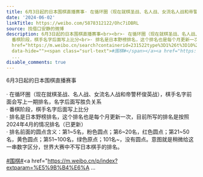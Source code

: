 ```yaml
---
title: 6月3日起的日本围棋直播赛事· 在循环圈（现在就棋圣战、名人战、女流名人战和帝警杯俊英战），棋手名字前面会写上一期排名，名字后面写胜负关系· 番棋阶段，棋...
date: '2024-06-02'
linkTitle: https://weibo.com/5878312122/Ohc7iDBRL
source: 找借口安静的微博
description: 6月3日起的日本围棋直播赛事<br><br>· 在循环圈（现在就棋圣战、名人战、女流名人战和帝警杯俊英战），棋手名字前面会写上一期排名，名字后面写胜负关系<br>·
  番棋阶段，棋手名字后面写上比分<br>· 排名是日本野榜排名，这个排名也是每个月更新一次，目前所写的排名是按照2024年4月的情况排名（已更新）<br>· 排名前面的圆点含义：第1~5名，粉色圆点；第6~20名，红色圆点；第21~50名，黄色圆点；第51~100名，绿色原点；101名~，没有圆点。意图就是稍微给这一串数字区分，世界大赛中不写日本棋手的排名。<br><br><a
  href="https://m.weibo.cn/search?containerid=231522type%3D1%26t%3D10%26q%3D%23%E5%9B%B4%E6%A3%8B%23&amp;isnewpage=1"
  data-hide=""><span class="surl-text">#围棋#</span></a><a href="https://m.weibo.cn/p/index?extparam=%E5%9B%B4%E6%A
  ...
disable_comments: true
---
```

6月3日起的日本围棋直播赛事<br><br>· 在循环圈（现在就棋圣战、名人战、女流名人战和帝警杯俊英战），棋手名字前面会写上一期排名，名字后面写胜负关系<br>· 番棋阶段，棋手名字后面写上比分<br>· 排名是日本野榜排名，这个排名也是每个月更新一次，目前所写的排名是按照2024年4月的情况排名（已更新）<br>· 排名前面的圆点含义：第1~5名，粉色圆点；第6~20名，红色圆点；第21~50名，黄色圆点；第51~100名，绿色原点；101名~，没有圆点。意图就是稍微给这一串数字区分，世界大赛中不写日本棋手的排名。<br><br><a href="https://m.weibo.cn/search?containerid=231522type%3D1%26t%3D10%26q%3D%23%E5%9B%B4%E6%A3%8B%23&amp;isnewpage=1" data-hide=""><span class="surl-text">#围棋#</span></a><a href="https://m.weibo.cn/p/index?extparam=%E5%9B%B4%E6%A ...
